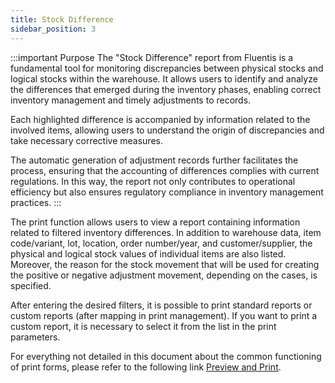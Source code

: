 ```yaml
---
title: Stock Difference
sidebar_position: 3
---
```


:::important Purpose
The "Stock Difference" report from Fluentis is a fundamental tool for monitoring discrepancies between physical stocks and logical stocks within the warehouse. It allows users to identify and analyze the differences that emerged during the inventory phases, enabling correct inventory management and timely adjustments to records.

Each highlighted difference is accompanied by information related to the involved items, allowing users to understand the origin of discrepancies and take necessary corrective measures.

The automatic generation of adjustment records further facilitates the process, ensuring that the accounting of differences complies with current regulations. In this way, the report not only contributes to operational efficiency but also ensures regulatory compliance in inventory management practices.
:::

The print function allows users to view a report containing information related to filtered inventory differences. In addition to warehouse data, item code/variant, lot, location, order number/year, and customer/supplier, the physical and logical stock values of individual items are also listed. Moreover, the reason for the stock movement that will be used for creating the positive or negative adjustment movement, depending on the cases, is specified.

After entering the desired filters, it is possible to print standard reports or custom reports (after mapping in print management). If you want to print a custom report, it is necessary to select it from the list in the print parameters.

For everything not detailed in this document about the common functioning of print forms, please refer to the following link [Preview and Print](/docs/guide/common/operations-with-data/reports).